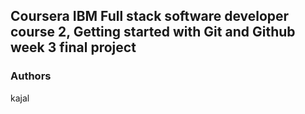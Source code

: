## Coursera IBM Full stack software developer course 2, Getting started with Git and Github week 3 final project

### Authors
kajal
